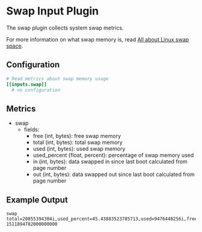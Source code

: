 # Swap Input Plugin

The swap plugin collects system swap metrics.

For more information on what swap memory is, read [All about Linux swap
space](https://www.linux.com/news/all-about-linux-swap-space).

## Configuration

```toml @sample.conf
# Read metrics about swap memory usage
[[inputs.swap]]
  # no configuration
```

## Metrics

- swap
  - fields:
    - free (int, bytes): free swap memory
    - total (int, bytes): total swap memory
    - used (int, bytes): used swap memory
    - used_percent (float, percent): percentage of swap memory used
    - in (int, bytes): data swapped in since last boot calculated from page number
    - out (int, bytes): data swapped out since last boot calculated from page number

## Example Output

```shell
swap total=20855394304i,used_percent=45.43883523785713,used=9476448256i,free=1715331072i 1511894782000000000
```
